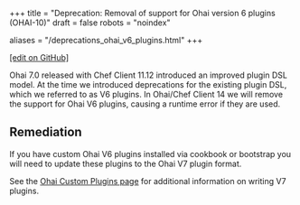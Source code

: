 +++
title = "Deprecation: Removal of support for Ohai version 6 plugins (OHAI-10)"
draft = false
robots = "noindex"

aliases = "/deprecations_ohai_v6_plugins.html"
+++

[\[edit on GitHub\]](https://github.com/chef/chef-web-docs/blob/master/content/deprecations_ohai_v6_plugins.md)

Ohai 7.0 released with Chef Client 11.12 introduced an improved plugin
DSL model. At the time we introduced deprecations for the existing
plugin DSL, which we referred to as V6 plugins. In Ohai/Chef Client 14
we will remove the support for Ohai V6 plugins, causing a runtime error
if they are used.

## Remediation

If you have custom Ohai V6 plugins installed via cookbook or bootstrap
you will need to update these plugins to the Ohai V7 plugin format.

See the [Ohai Custom Plugins page](/ohai_custom/) for additional
information on writing V7 plugins.
